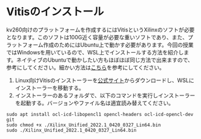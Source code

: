 # Vitisのインストール

kv260向けのプラットフォームを作成するにはVitisというXilinxのソフトが必要となります。このソフトは100G近く容量が必要な重いソフトであり、また、プラットフォーム作成のためにはUbuntu上で動かす必要があります。今回の授業ではWindowsを用いているので、WSL上でインストールする方法を紹介します。ネイティブのUbuntuで動かしたい方もほぼほぼ同じ方法で出来ますので、参考にしてください。細かい方法は[こちら](https://qiita.com/basaro_k/items/04eea702c83a927f920c)を参考にしてください。

1. Linux向けVitisのインストーラーを[公式サイト](https://japan.xilinx.com/support/download/index.html/content/xilinx/ja/downloadNav/vivado-design-tools/2022-1.html)からダウンロードし、WSLにインストーラーを移動する。
2. インストーラーのあるフォルダで、以下のコマンドを実行しインストーラーを起動する。バージョンやファイル名は適宜読み替えてください。

```
sudo apt install ocl-icd-libopencl1 opencl-headers ocl-icd-opencl-dev git
sudo chmod +x ./Xilinx_Unified_2022.1_0420_0327_Lin64.bin
sudo ./Xilinx_Unified_2022.1_0420_0327_Lin64.bin
```


